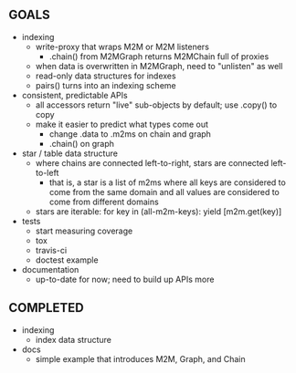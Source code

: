 GOALS
-----

* indexing
  * write-proxy that wraps M2M or M2M listeners
    * .chain() from M2MGraph returns M2MChain full of proxies
  * when data is overwritten in M2MGraph, need to "unlisten" as well
  * read-only data structures for indexes
  * pairs() turns into an indexing scheme
* consistent, predictable APIs
  * all accessors return "live" sub-objects by default; use .copy() to copy
  * make it easier to predict what types come out
    * change .data to .m2ms on chain and graph
    * .chain() on graph
* star / table data structure
  * where chains are connected left-to-right, stars are
    connected left-to-left
    * that is, a star is a list of m2ms where all keys are
      considered to come from the same domain and all
      values are considered to come from different domains
  * stars are iterable: for key in (all-m2m-keys): yield [m2m.get(key)]
* tests
  * start measuring coverage
  * tox
  * travis-ci
  * doctest example
* documentation
  * up-to-date for now; need to build up APIs more


COMPLETED
---------

* indexing
  * index data structure
* docs
  * simple example that introduces M2M, Graph, and Chain
